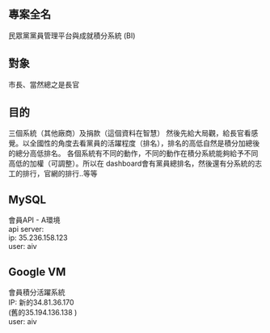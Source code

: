 ## 專案全名

民眾黨黨員管理平台與成就積分系統 (BI)

## 對象

市長、當然總之是長官

## 目的

三個系統（其他廠商）及捐款（這個資料在智慧）
然後先給大局觀，給長官看感覺。以全國性的角度去看黨員的活躍程度（排名），排名的高低自然是積分加總後的總分高低排名。 各個系統有不同的動作，不同的動作在積分系統能夠給予不同高低的加權（可調整）。所以在 dashboard會有黨員總排名，然後還有分系統的志工的排行，官網的排行..等等

## MySQL

會員API - A環境 </br>
api server: </br>
ip: 35.236.158.123 </br>
user:  aiv </br>

## Google VM

會員積分活躍系統 </br>
IP: 新的34.81.36.170  </br>
(舊的35.194.136.138 ) </br>
user: aiv </br>

